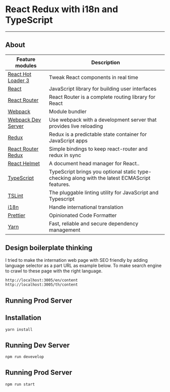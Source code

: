 # React Redux with i18n and TypeScript

---

## About

| Feature modules                                                                                                                                                                                                                  | Description                                                     |
|-----------------------------------------------------------------------------------------------------------------------------------------------------------------------------------------------------------------------------|-----------------------------------------------------------------|
| [React Hot Loader 3](https://github.com/gaearon/react-hot-loader)                 | Tweak React components in real time |
| [React](https://github.com/facebook/react)                                        | JavaScript library for building user interfaces  |
| [React Router](https://github.com/rackt/react-router)                             | React Router is a complete routing library for React    |
| [Webpack](http://webpack.github.io)                                               | Module bundler                       |
| [Webpack Dev Server](https://github.com/webpack/webpack-dev-server)              | Use webpack with a development server that provides live reloading                                                |
| [Redux](http://redux.js.org/)                                                     | Redux is a predictable state container for JavaScript apps                           |
| [React Router Redux](https://github.com/reactjs/react-router-redux)               | Simple bindings to keep react-router and redux in sync                                        |
| [React Helmet](https://github.com/nfl/react-helmet)               | A document head manager for React..                                        |
| [TypeScript](https://www.typescriptlang.org)                                                       | TypeScript brings you optional static type-checking along with the latest ECMAScript features.                                            |
| [TSLint](http://tslint.org)                                                       | The pluggable linting utility for JavaScript and Typescript                                            |
| [i18n](https://i18next.com) | Handle international translation |
| [Prettier](https://github.com/prettier/prettier) | Opinionated Code Formatter |
| [Yarn](https://yarnpkg.com) | Fast, reliable and secure dependency management |

## Design boilerplate thinking

I tried to make the internation web page with SEO friendly by adding language selector as a part URL as example below. To make search engine to crawl to these page with the right language.

```bash
http://localhost:3005/en/content
http://localhost:3005/th/content
```

## Running Prod Server

## Installation

```bash
yarn install
```

## Running Dev Server

```bash
npm run devevelop
```

## Running Prod Server

```bash
npm run start
```
